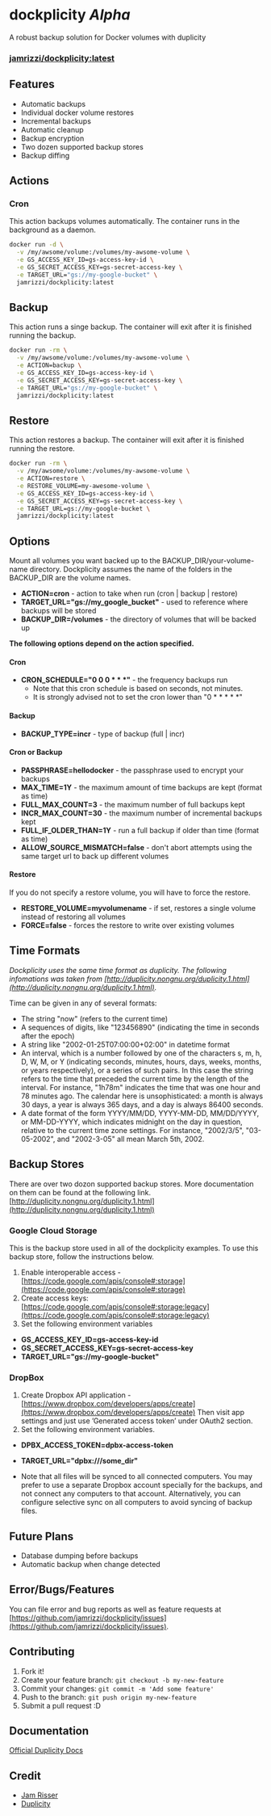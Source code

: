 # dockplicity _Alpha_
A robust backup solution for Docker volumes with duplicity

### [jamrizzi/dockplicity:latest](https://hub.docker.com/r/jamrizzi/dockplicity/)

## Features
* Automatic backups
* Individual docker volume restores
* Incremental backups
* Automatic cleanup
* Backup encryption
* Two dozen supported backup stores
* Backup diffing

## Actions

### Cron
This action backups volumes automatically. The container runs in the background as a daemon.
```sh
docker run -d \
  -v /my/awsome/volume:/volumes/my-awsome-volume \
  -e GS_ACCESS_KEY_ID=gs-access-key-id \
  -e GS_SECRET_ACCESS_KEY=gs-secret-access-key \
  -e TARGET_URL="gs://my-google-bucket" \
  jamrizzi/dockplicity:latest
```

## Backup
This action runs a singe backup. The container will exit after it is finished running the backup.
```sh
docker run -rm \
  -v /my/awsome/volume:/volumes/my-awsome-volume \
  -e ACTION=backup \
  -e GS_ACCESS_KEY_ID=gs-access-key-id \
  -e GS_SECRET_ACCESS_KEY=gs-secret-access-key \
  -e TARGET_URL="gs://my-google-bucket" \
  jamrizzi/dockplicity:latest
```

## Restore
This action restores a backup. The container will exit after it is finished running the restore.
```sh
docker run -rm \
  -v /my/awsome/volume:/volumes/my-awsome-volume \
  -e ACTION=restore \
  -e RESTORE_VOLUME=my-awesome-volume \
  -e GS_ACCESS_KEY_ID=gs-access-key-id \
  -e GS_SECRET_ACCESS_KEY=gs-secret-access-key \
  -e TARGET_URL=gs://my-google-bucket \
  jamrizzi/dockplicity:latest
```

## Options
Mount all volumes you want backed up to the BACKUP_DIR/your-volume-name directory. Dockplicity assumes the name of the folders in the BACKUP_DIR are the volume names.
* __ACTION=cron__ - action to take when run (cron | backup | restore)
* __TARGET_URL="gs://my_google_bucket"__ - used to reference where backups will be stored
* __BACKUP_DIR=/volumes__ - the directory of volumes that will be backed up

__The following options depend on the action specified.__

#### Cron
* __CRON_SCHEDULE="0 0 0 &ast; &ast; &ast;"__ - the frequency backups run
  * Note that this cron schedule is based on seconds, not minutes.
  * It is strongly advised not to set the cron lower than "0 &ast; &ast; &ast; &ast; &ast;"
  
#### Backup
* __BACKUP_TYPE=incr__ - type of backup (full | incr)

#### Cron or Backup
* __PASSPHRASE=hellodocker__ - the passphrase used to encrypt your backups
* __MAX_TIME=1Y__ - the maximum amount of time backups are kept (format as time)
* __FULL_MAX_COUNT=3__ - the maximum number of full backups kept
* __INCR_MAX_COUNT=30__ - the maximum number of incremental backups kept
* __FULL_IF_OLDER_THAN=1Y__ - run a full backup if older than time (format as time)
* __ALLOW_SOURCE_MISMATCH=false__ - don't abort attempts using the same target url to back up different volumes

#### Restore
If you do not specify a restore volume, you will have to force the restore.

* __RESTORE_VOLUME=myvolumename__ - if set, restores a single volume instead of restoring all volumes
* __FORCE=false__ - forces the restore to write over existing volumes

## Time Formats
_Dockplicity uses the same time format as duplicity.  The following infomations was taken from [http://duplicity.nongnu.org/duplicity.1.html](http://duplicity.nongnu.org/duplicity.1.html)._

Time can be given in any of several formats:
* The string "now" (refers to the current time)
* A sequences of digits, like "123456890" (indicating the time in seconds after the epoch)
* A string like "2002-01-25T07:00:00+02:00" in datetime format
* An interval, which is a number followed by one of the characters s, m, h, D, W, M, or Y (indicating seconds, minutes, hours, days, weeks, months, or years respectively), or a series of such pairs. In this case the string refers to the time that preceded the current time by the length of the interval. For instance, "1h78m" indicates the time that was one hour and 78 minutes ago. The calendar here is unsophisticated: a month is always 30 days, a year is always 365 days, and a day is always 86400 seconds.
* A date format of the form YYYY/MM/DD, YYYY-MM-DD, MM/DD/YYYY, or MM-DD-YYYY, which indicates midnight on the day in question, relative to the current time zone settings. For instance, "2002/3/5", "03-05-2002", and "2002-3-05" all mean March 5th, 2002.

## Backup Stores
There are over two dozon supported backup stores. More documentation on them can be found at the following link.
[http://duplicity.nongnu.org/duplicity.1.html](http://duplicity.nongnu.org/duplicity.1.html)

### Google Cloud Storage
This is the backup store used in all of the dockplicity examples. To use this backup store, follow the instructions below.
1. Enable interoperable access - [https://code.google.com/apis/console#:storage](https://code.google.com/apis/console#:storage)
2. Create access keys: [https://code.google.com/apis/console#:storage:legacy](https://code.google.com/apis/console#:storage:legacy)
3. Set the following environment variables
* __GS_ACCESS_KEY_ID=gs-access-key-id__
* __GS_SECRET_ACCESS_KEY=gs-secret-access-key__
* __TARGET_URL="gs://my-google-bucket"__

### DropBox
1. Create Dropbox API application - [https://www.dropbox.com/developers/apps/create](https://www.dropbox.com/developers/apps/create)
Then visit app settings and just use ’Generated access token’ under OAuth2 section.
2. Set the following environment variables.
* __DPBX_ACCESS_TOKEN=dpbx-access-token__
* __TARGET_URL="dpbx:///some_dir"__

* Note that all files will be synced to all connected computers. You may prefer to use a separate Dropbox account specially for the backups, and not connect any computers to that account. Alternatively, you can configure selective sync on all computers to avoid syncing of backup files.

## Future Plans
* Database dumping before backups
* Automatic backup when change detected

## Error/Bugs/Features
You can file error and bug reports as well as feature requests at [https://github.com/jamrizzi/dockplicity/issues](https://github.com/jamrizzi/dockplicity/issues).

## Contributing
1. Fork it!
2. Create your feature branch: `git checkout -b my-new-feature`
3. Commit your changes: `git commit -m 'Add some feature'`
4. Push to the branch: `git push origin my-new-feature`
5. Submit a pull request :D

## Documentation
[Official Duplicity Docs](http://duplicity.nongnu.org/duplicity.1.html)

## Credit
* [Jam Risser](https://github.com/jamrizzi)
* [Duplicity](http://duplicity.nongnu.org/)
